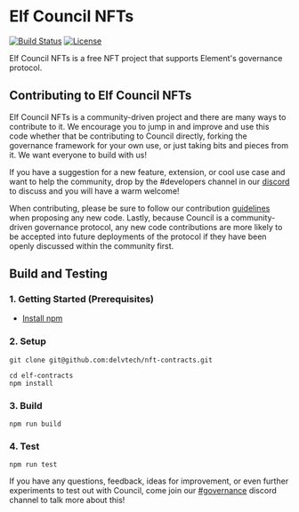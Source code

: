 # Elf Council NFTs

[![Build Status](https://github.com/delvtech/nft-contracts/workflows/Tests/badge.svg)](https://github.com/delvtech/nft-contracts/actions)
[![License](https://img.shields.io/badge/License-Apache%202.0-blue.svg)](https://github.com/delvtech/nft-contracts/blob/master/LICENSE)

Elf Council NFTs is a free NFT project that supports Element's governance protocol.

## Contributing to Elf Council NFTs

Elf Council NFTs is a community-driven project and there are many ways to contribute to it. We encourage you to jump in and improve and use this code whether that be contributing to Council directly, forking the governance framework for your own use, or just taking bits and pieces from it. We want everyone to build with us!

If you have a suggestion for a new feature, extension, or cool use case and want to help the community, drop by the #developers channel in our [discord](https://discord.gg/srgcTGccGe) to discuss and you will have a warm welcome!

When contributing, please be sure to follow our contribution [guidelines](https://github.com/delvtech/nft-contracts/blob/master/CONTRIBUTING.md) when proposing any new code. Lastly, because Council is a community-driven governance protocol, any new code contributions are more likely to be accepted into future deployments of the protocol if they have been openly discussed within the community first.

## Build and Testing

### 1. Getting Started (Prerequisites)

- [Install npm](https://nodejs.org/en/download/)

### 2. Setup

```
git clone git@github.com:delvtech/nft-contracts.git
```

```
cd elf-contracts
npm install
```

### 3. Build

```
npm run build
```

### 4. Test

```
npm run test
```

If you have any questions, feedback, ideas for improvement, or even further experiments to test out with Council, come join our [#governance](https://discord.gg/z4EsSuaYCd) discord channel to talk more about this!
